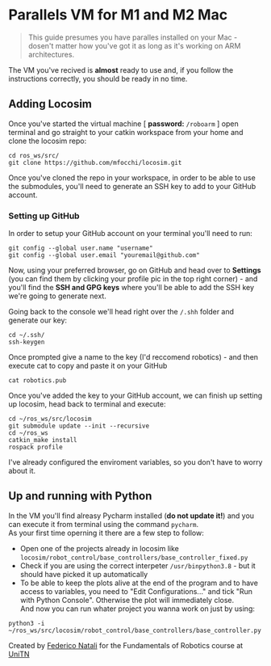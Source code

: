 # Parallels VM for M1 and M2 Mac
> This guide presumes you have paralles installed on your Mac - dosen't matter how you've got it  as long as it's working on ARM architectures.

The VM you've recived is **almost** ready to use and, if you follow the instructions correctly, you should be ready in no time.

## Adding Locosim

Once you've started the virtual machine [ **password:** `/roboarm` ] open terminal and go straight to your catkin workspace from your home and clone the locosim repo:   
```console
cd ros_ws/src/
git clone https://github.com/mfocchi/locosim.git
```
Once you've cloned the repo in your workspace, in order to be able to use the submodules, you'll need to generate an SSH key to add to your GitHub account.

### Setting up GitHub
In order to setup your GitHub account on your terminal you'll need to run:
```console
git config --global user.name "username"
git config --global user.email "youremail@github.com"
```
Now, using your preferred browser, go on GitHub and head over to **Settings** (you can find them by clicking your profile pic in the top right corner) - and you'll find the **SSH and GPG keys** where you'll be able to add the SSH key we're going to generate next.

Going back to the console we'll head right over the `/.shh` folder and generate our key:
```console
cd ~/.ssh/
ssh-keygen
```
Once prompted give a name to the key (I'd reccomend robotics) - and then execute cat to copy and paste it on your GitHub
```console
cat robotics.pub
```
Once you've added the key to your GitHub account, we can finish up setting up locosim, head back to terminal and execute:
```console
cd ~/ros_ws/src/locosim
git submodule update --init --recursive
cd ~/ros_ws
catkin_make install
rospack profile
```
I've already configured the enviroment variables, so you don't have to worry about it.

## Up and running with Python
In the VM you'll find alreasy Pycharm installed (**do not update it!**) and you can execute it from terminal using the command `pycharm`.  
As your first time operning it there are a few step to follow:
- Open one of the projects already in locosim like `locosim/robot_control/base_controllers/base_controller_fixed.py`  
- Check if you are using the correct interpeter `/usr/binpython3.8` - but it should have picked it up automatically
- To be able to keep the plots alive at the end of the program and to have access to variables, you need to "Edit Configurations..." and tick "Run with Python Console". Otherwise the plot will immediately close.  
And now you can run whater project you wanna work on just by using:
```console
python3 -i ~/ros_ws/src/locosim/robot_control/base_controllers/base_controller.py
```

Created by [Federico Natali](https://github.com/natfederico) for the Fundamentals of Robotics course at [UniTN](https://www.unitn.it)